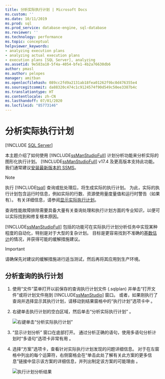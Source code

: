 ```yaml
---
title: 分析实际执行计划 | Microsoft Docs
ms.custom: ''
ms.date: 10/11/2019
ms.prod: sql
ms.prod_service: database-engine, sql-database
ms.reviewer: ''
ms.technology: performance
ms.topic: conceptual
helpviewer_keywords:
- analyzing execution plans
- analyzing actual execution plans
- execution plans [SQL Server], analyzing
ms.assetid: 9e583a18-5f4a-4054-bfe1-4b2a76630db6
author: pmasl
ms.author: pelopes
manager: amitban
ms.openlocfilehash: 089cc2fd9a2131ab18fea01262f9bc0d476355e4
ms.sourcegitcommit: da88320c474c1c9124574f90d549c50ee3387b4c
ms.translationtype: HT
ms.contentlocale: zh-CN
ms.lasthandoff: 07/01/2020
ms.locfileid: "85773146"
---
```

# <a name="analyze-an-actual-execution-plan"></a>分析实际执行计划

 [!INCLUDE [SQL Server](../../includes/applies-to-version/sqlserver.md)]

本主题介绍了如何使用 [!INCLUDE[ssManStudioFull](../../includes/ssmanstudiofull-md.md)] 计划分析功能来分析实际的图形化执行计划。 [!INCLUDE[ssManStudioFull](../../includes/ssmanstudiofull-md.md)] v17.4 及更高版本支持此功能。 我们通常建议[安装最新版本的 SSMS](../../ssms/download-sql-server-management-studio-ssms.md)。

> [!NOTE]
> 执行 [!INCLUDE[tsql](../../includes/tsql-md.md)] 查询或批处理后，将生成实际的执行计划。 为此，实际的执行计划包含运行时信息，例如实际的行数、资源使用量度量值和运行时警告（如果有）。 有关详细信息，请参阅[显示实际执行计划](../../relational-databases/performance/display-an-actual-execution-plan.md)。
  
查询性能故障排除需要具备大量有关查询处理和执行计划方面的专业知识，以便可以实际找到和修复根本原因。

[!INCLUDE[ssManStudioFull](../../includes/ssmanstudiofull-md.md)] 包括的功能可在实际执行计划分析任务中实现某种程度的自动化，特别是对于大型的复杂计划。 目标是更容易找到不准确的[基数估计](../../relational-databases/performance/cardinality-estimation-sql-server.md)的情况，并获得可能的缓解措施建议。

> [!IMPORTANT]
> 请确保先对建议的缓解措施进行适当测试，然后再将其应用到生产环境。
  
## <a name="to-analyze-an-execution-plan-for-a-query"></a>分析查询的执行计划  
  
1.  使用“文件”菜单打开以前保存的查询执行计划文件 (.sqlplan) 并单击“打开文件”或将计划文件拖到 [!INCLUDE[ssManStudio](../../includes/ssManStudio-md.md)] 窗口。 或者，如果刚执行了查询并选择显示其执行计划，请移动到结果窗格中的“执行计划”选项卡中  。 

2.  右键单击执行计划的空白区域，然后单击“分析实际执行计划”  。 

    ![右键单击“分析实际执行计划”](../../relational-databases/performance/media/plananalysismenuoption.png "右键单击“分析实际执行计划”")   

3.  “显示计划分析”  窗口在底部打开。 通过分析正确的语句，使用多语句分析计划时“多语句”选项卡非常有用  。

4.  选择“方案”选项卡，查看针对实际执行计划发现的问题详细信息。 对于在左窗格中列出的每个运算符，右侧窗格会在“单击此处了解有关此方案的更多信息”链接中显示该方案的详细信息，并列出制定该方案的可能理由  。

    ![执行计划分析结果](../../relational-databases/performance/media/plananalysis-scenarios.png "执行计划分析结果") 
